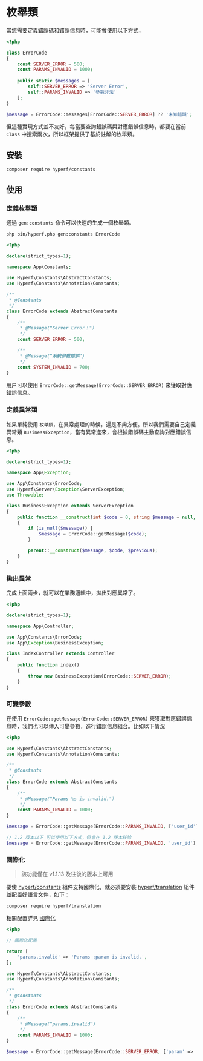 # 枚舉類

當您需要定義錯誤碼和錯誤信息時，可能會使用以下方式，

```php
<?php

class ErrorCode
{
    const SERVER_ERROR = 500;
    const PARAMS_INVALID = 1000;
    
    public static $messages = [
        self::SERVER_ERROR => 'Server Error',
        self::PARAMS_INVALID => '參數非法'
    ];
}

$message = ErrorCode::messages[ErrorCode::SERVER_ERROR] ?? '未知錯誤';

```

但這種實現方式並不友好，每當要查詢錯誤碼與對應錯誤信息時，都要在當前 `Class` 中搜索兩次，所以框架提供了基於註解的枚舉類。

## 安裝

```
composer require hyperf/constants
```

## 使用

### 定義枚舉類

通過 `gen:constants` 命令可以快速的生成一個枚舉類。

```bash
php bin/hyperf.php gen:constants ErrorCode
```

```php
<?php

declare(strict_types=1);

namespace App\Constants;

use Hyperf\Constants\AbstractConstants;
use Hyperf\Constants\Annotation\Constants;

/**
 * @Constants
 */
class ErrorCode extends AbstractConstants
{
    /**
     * @Message("Server Error！")
     */
    const SERVER_ERROR = 500;

    /**
     * @Message("系統參數錯誤")
     */
    const SYSTEM_INVALID = 700;
}
```

用户可以使用 `ErrorCode::getMessage(ErrorCode::SERVER_ERROR)` 來獲取對應錯誤信息。

### 定義異常類

如果單純使用 `枚舉類`，在異常處理的時候，還是不夠方便。所以我們需要自己定義異常類 `BusinessException`，當有異常進來，會根據錯誤碼主動查詢對應錯誤信息。

```php
<?php

declare(strict_types=1);

namespace App\Exception;

use App\Constants\ErrorCode;
use Hyperf\Server\Exception\ServerException;
use Throwable;

class BusinessException extends ServerException
{
    public function __construct(int $code = 0, string $message = null, Throwable $previous = null)
    {
        if (is_null($message)) {
            $message = ErrorCode::getMessage($code);
        }

        parent::__construct($message, $code, $previous);
    }
}
```

### 拋出異常

完成上面兩步，就可以在業務邏輯中，拋出對應異常了。

```php
<?php

declare(strict_types=1);

namespace App\Controller;

use App\Constants\ErrorCode;
use App\Exception\BusinessException;

class IndexController extends Controller
{
    public function index()
    {
        throw new BusinessException(ErrorCode::SERVER_ERROR);
    }
}
```

### 可變參數

在使用 `ErrorCode::getMessage(ErrorCode::SERVER_ERROR)` 來獲取對應錯誤信息時，我們也可以傳入可變參數，進行錯誤信息組合。比如以下情況

```php
<?php

use Hyperf\Constants\AbstractConstants;
use Hyperf\Constants\Annotation\Constants;

/**
 * @Constants
 */
class ErrorCode extends AbstractConstants
{
    /**
     * @Message("Params %s is invalid.")
     */
    const PARAMS_INVALID = 1000;
}

$message = ErrorCode::getMessage(ErrorCode::PARAMS_INVALID, ['user_id']);

// 1.2 版本以下 可以使用以下方式，但會在 1.2 版本移除
$message = ErrorCode::getMessage(ErrorCode::PARAMS_INVALID, 'user_id');
```

### 國際化

> 該功能僅在 v1.1.13 及往後的版本上可用

要使 [hyperf/constants](https://github.com/hyperf/constants) 組件支持國際化，就必須要安裝 [hyperf/translation](https://github.com/hyperf/translation) 組件並配置好語言文件，如下：

```
composer require hyperf/translation
```

相關配置詳見 [國際化](zh-hk/translation.md)

```php
<?php

// 國際化配置

return [
    'params.invalid' => 'Params :param is invalid.',
];

use Hyperf\Constants\AbstractConstants;
use Hyperf\Constants\Annotation\Constants;

/**
 * @Constants
 */
class ErrorCode extends AbstractConstants
{
    /**
     * @Message("params.invalid")
     */
    const PARAMS_INVALID = 1000;
}

$message = ErrorCode::getMessage(ErrorCode::SERVER_ERROR, ['param' => 'user_id']);
```
